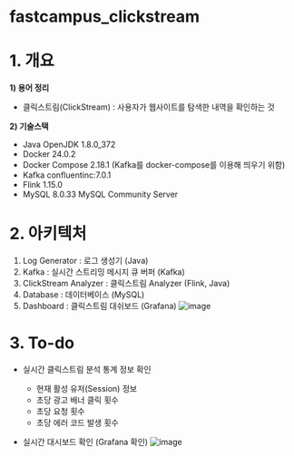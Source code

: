# fastcampus_clickstream

# 1. 개요
**1) 용어 정리** 
 - 클릭스트림(ClickStream) : 사용자가 웹사이트를 탐색한 내역을 확인하는 것
   
**2) 기술스택**
 - Java OpenJDK 1.8.0_372
 - Docker 24.0.2 
 - Docker Compose 2.18.1 (Kafka를 docker-compose를 이용해 띄우기 위함)
 - Kafka confluentinc:7.0.1
 - Flink 1.15.0
 - MySQL 8.0.33 MySQL Community Server

  
  
# 2. 아키텍처
1) Log Generator : 로그 생성기 (Java)
2) Kafka : 실시간 스트리밍 메시지 큐 버퍼 (Kafka)
3) ClickStream Analyzer : 클릭스트림 Analyzer (Flink, Java)
4) Database : 데이터베이스 (MySQL)
5) Dashboard : 클릭스트림 대쉬보드 (Grafana) 
![image](https://github.com/KimHyungkeun/fastcampus_clickstream/assets/12759500/7abc78f9-78da-42c1-a0ad-7b61ef7b9013)

# 3. To-do
- 실시간 클릭스트림 분석 통계 정보 확인
    - 현재 활성 유저(Session) 정보
    - 초당 광고 배너 클릭 횟수
    - 초당 요청 횟수
    - 초당 에러 코드 발생 횟수
      
- 실시간 대시보드 확인 (Grafana 확인)
  ![image](https://github.com/KimHyungkeun/fastcampus_clickstream/assets/12759500/f4e531de-c5ff-45ce-a2d7-58697c559611)

